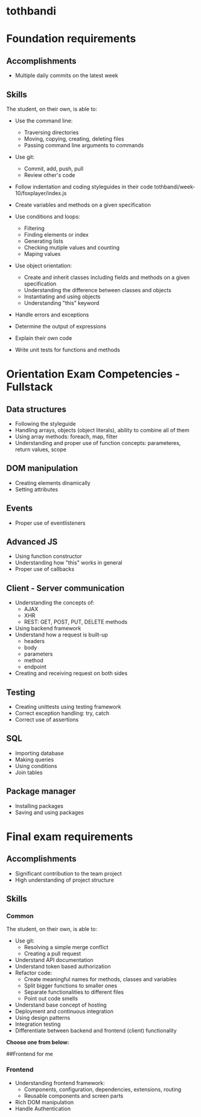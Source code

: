 # tothbandi

# Foundation requirements

## Accomplishments

 -  Multiple daily commits on the latest week

## Skills

The student, on their own, is able to:

 -  Use the command line:
     -  Traversing directories
     -  Moving, copying, creating, deleting files
     -  Passing command line arguments to commands
 -  Use git:
     -  Commit, add, push, pull
     -  Review other's code
 -  Follow indentation and coding styleguides in their code
    tothbandi/week-10/foxplayer/index.js
    
 -  Create variables and methods on a given specification
 -  Use conditions and loops:
     -  Filtering
     -  Finding elements or index
     -  Generating lists
     -  Checking mutiple values and counting
     -  Maping values
 -  Use object orientation:
     -  Create and inherit classes including fields and methods on a given specification
     -  Understanding the difference between classes and objects
     -  Instantiating and using objects
     -  Understanding "this" keyword
 -  Handle errors and exceptions
 -  Determine the output of expressions
 -  Explain their own code
 -  Write unit tests for functions and methods

 # Orientation Exam Competencies - Fullstack

## Data structures
   -  Following the styleguide
   -  Handling arrays, objects (object literals), ability to combine all of them
   -  Using array methods: foreach, map, filter
   -  Understanding and proper use of function concepts: parameteres, return values, scope

## DOM manipulation
   -  Creating elements dinamically
   -  Setting attributes

## Events
   -  Proper use of eventlisteners

## Advanced JS
   -  Using function constructor
   -  Understanding how "this" works in general
   -  Proper use of callbacks

## Client - Server communication
   -  Understanding the concepts of:
       -  AJAX
       -  XHR
       -  REST: GET, POST, PUT, DELETE methods
   -  Using backend framework
   -  Understand how a request is built-up
       -  headers
       -  body
       -  parameters
       -  method
       -  endpoint
   -  Creating and receiving request on both sides  

## Testing
   -  Creating unittests using testing framework
   -  Correct exception handling: try, catch
   -  Correct use of assertions

## SQL
   -  Importing database
   -  Making queries
   -  Using conditions
   -  Join tables

## Package manager
   -  Installing packages
   -  Saving and using packages


# Final exam requirements

## Accomplishments

 -  Significant contribution to the team project
 -  High understanding of project structure

## Skills

### Common

The student, on their own, is able to:
 -  Use git:
     -  Resolving a simple merge conflict
     -  Creating a pull request
 -  Understand API documentation
 -  Understand token based authorization
 -  Refactor code:
     -  Create meaningful names for methods, classes and variables
     -  Split bigger functions to smaller ones
     -  Separate functionalities to different files
     -  Point out code smells
 -  Understand base concept of hosting
 -  Deployment and continuous integration
 -  Using design patterns
 -  Integration testing
 -  Differentiate between backend and frontend (client) functionality


**Choose one from below:** 

##Frontend for me

### Frontend

 -  Understanding frontend framework:
     -  Components, configuration, dependencies, extensions, routing
     -  Reusable components and screen parts
 -  Rich DOM manipulation
 -  Handle Authentication
